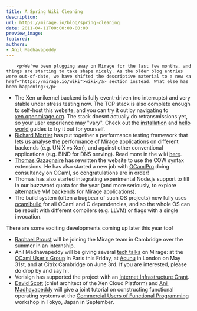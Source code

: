 ```yaml
---
title: A Spring Wiki Cleaning
description:
url: https://mirage.io/blog/spring-cleaning
date: 2011-04-11T00:00:00-00:00
preview_image:
featured:
authors:
- Anil Madhavapeddy
---
```



        <p>We've been plugging away on Mirage for the last few months, and things are starting to take shape nicely. As the older blog entries were out-of-date, we have shifted the descriptive material to a new <a href="https://mirage.io/wiki">wiki</a> section instead. What else has been happening?</p>
<ul>
<li>The Xen unikernel backend is fully event-driven (no interrupts) and very stable under stress testing now. The TCP stack is also complete enough to self-host this website, and you can try it out by navigating to <a href="http://xen.openmirage.org - [1 Client error: Timeout was reached]">xen.openmirage.org</a>. The stack doesnt actually do retransmissions yet, so your user experience may &quot;vary&quot;. Check out the <a href="https://mirage.io/wiki/install">installation</a> and <a href="https://mirage.io/wiki/hello-world">hello world</a> guides to try it out for yourself.
</li>
<li><a href="http://www.cs.nott.ac.uk/~rmm/ - [403 Forbidden]">Richard Mortier</a> has put together a performance testing framework that lets us analyse the performance of Mirage applications on different backends (e.g. UNIX vs Xen), and against other conventional applications (e.g. BIND for DNS serving). Read more in the wiki <a href="https://mirage.io/wiki/performance">here</a>.
</li>
<li><a href="http://gazagnaire.org - [1 Client error: Timeout was reached]">Thomas Gazagnaire</a> has rewritten the website to use the COW syntax extensions. He has also started a new job with <a href="http://www.ocamlpro.com/">OCamlPro</a> doing consultancy on OCaml, so congratulations are in order!
</li>
<li>Thomas has also started integrating experimental Node.js support to fill in our buzzword quota for the year (and more seriously, to explore alternative VM backends for Mirage applications).
</li>
<li>The build system (often a bugbear of such OS projects) now fully uses <a href="https://github.com/ocaml/ocamlbuild">ocamlbuild</a> for all OCaml and C dependencies, and so the whole OS can be rebuilt with different compilers (e.g. LLVM) or flags with a single invocation.
</li>
</ul>
<p>There are some exciting developments coming up later this year too!</p>
<ul>
<li><a href="https://github.com/raphael-proust">Raphael Proust</a> will be joining the Mirage team in Cambridge over the summer in an internship.
</li>
<li>Anil Madhavapeddy will be giving several <a href="https://mirage.io/wiki/talks">tech talks</a> on Mirage: at the <a href="https://forge.ocamlcore.org/plugins/mediawiki/wiki/ocaml-meeting/index.php/OCamlMeeting2011 - [404 Not Found]">OCaml User's Group</a> in Paris this Friday, at <a href="http://acunu.com - [1 Client error: Couldn't resolve host name]">Acunu</a> in London on May 31st, and at Citrix Cambridge on June 3rd. If you are interested, please do drop by and say hi.
</li>
<li>Verisign has supported the project with an <a href="http://www.marketwire.com/press-release/Verisign-Announces-Winners-of-Grants-Aimed-at-Strengthening-Internet-Infrastructure-NASDAQ-VRSN-1412893.htm">Internet Infrastructure Grant</a>.
</li>
<li><a href="http://dave.recoil.org - [1 Client error: SSL connect error]">David Scott</a> (chief architect of the Xen Cloud Platform) and <a href="http://anil.recoil.org - [1 Client error: Server returned nothing (no headers, no data)]">Anil Madhavapeddy</a> will give a joint tutorial on constructing functional operating systems at the <a href="http://cufp.org">Commercial Users of Functional Programming</a> workshop in Tokyo, Japan in September.
</li>
</ul>

      

